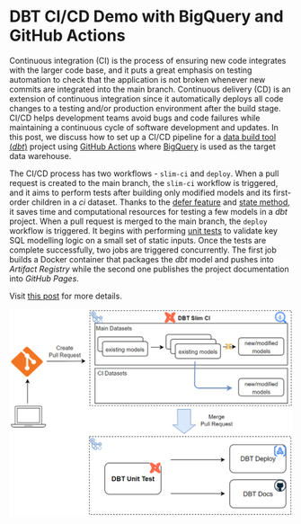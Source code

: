 # DBT CI/CD Demo with BigQuery and GitHub Actions

Continuous integration (CI) is the process of ensuring new code integrates with the larger code base, and it puts a great emphasis on testing automation to check that the application is not broken whenever new commits are integrated into the main branch. Continuous delivery (CD) is an extension of continuous integration since it automatically deploys all code changes to a testing and/or production environment after the build stage. CI/CD helps development teams avoid bugs and code failures while maintaining a continuous cycle of software development and updates. In this post, we discuss how to set up a CI/CD pipeline for a [data build tool (_dbt_)](https://www.getdbt.com/) project using [GitHub Actions](https://github.com/features/actions) where [BigQuery](https://cloud.google.com/bigquery?hl=en) is used as the target data warehouse.

The CI/CD process has two workflows - `slim-ci` and `deploy`. When a pull request is created to the main branch, the `slim-ci` workflow is triggered, and it aims to perform tests after building only modified models and its first-order children in a _ci_ dataset. Thanks to the [defer feature](https://docs.getdbt.com/reference/node-selection/defer) and [state method](https://docs.getdbt.com/reference/node-selection/methods#the-state-method), it saves time and computational resources for testing a few models in a _dbt_ project. When a pull request is merged to the main branch, the `deploy` workflow is triggered. It begins with performing [unit tests](https://docs.getdbt.com/docs/build/unit-tests) to validate key SQL modelling logic on a small set of static inputs. Once the tests are complete successfully, two jobs are triggered concurrently. The first job builds a Docker container that packages the _dbt_ model and pushes into _Artifact Registry_ while the second one publishes the project documentation into _GitHub Pages_.

Visit [this post](https://jaehyeon.me/blog/2024-09-05-dbt-cicd-demo/) for more details.

![](images/featured.png#center)
